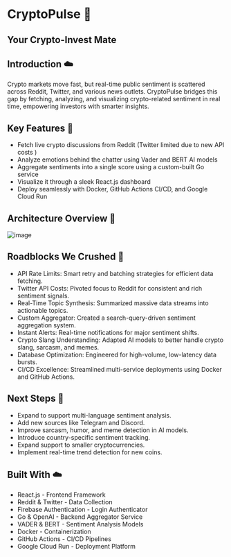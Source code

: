 # CryptoPulse 🚀
## Your Crypto-Invest Mate

## Introduction ☁️
Crypto markets move fast, but real-time public sentiment is scattered across Reddit, Twitter, and various news outlets.
CryptoPulse bridges this gap by fetching, analyzing, and visualizing crypto-related sentiment in real time, empowering investors with smarter insights.

## Key Features 💸
- Fetch live crypto discussions from Reddit (Twitter limited due to new API costs )
- Analyze emotions behind the chatter using Vader and BERT AI models 
- Aggregate sentiments into a single score using a custom-built Go service
- Visualize it through a sleek React.js dashboard 
- Deploy seamlessly with Docker, GitHub Actions CI/CD, and Google Cloud Run 



## Architecture Overview 🎨
![image](https://github.com/user-attachments/assets/9b355d98-55f1-4b3e-b823-ec027d0ed6df)

## Roadblocks We Crushed 🤖
- API Rate Limits: Smart retry and batching strategies for efficient data fetching.
- Twitter API Costs: Pivoted focus to Reddit for consistent and rich sentiment signals.
- Real-Time Topic Synthesis: Summarized massive data streams into actionable topics.
- Custom Aggregator: Created a search-query-driven sentiment aggregation system.
- Instant Alerts: Real-time notifications for major sentiment shifts.
- Crypto Slang Understanding: Adapted AI models to better handle crypto slang, sarcasm, and memes.
- Database Optimization: Engineered for high-volume, low-latency data bursts.
- CI/CD Excellence: Streamlined multi-service deployments using Docker and GitHub Actions.

## Next Steps 💸
- Expand to support multi-language sentiment analysis.
- Add new sources like Telegram and Discord.
- Improve sarcasm, humor, and meme detection in AI models.
- Introduce country-specific sentiment tracking.
- Expand support to smaller cryptocurrencies.
- Implement real-time trend detection for new coins.

## Built With ☁️
- React.js - Frontend Framework
- Reddit & Twitter - Data Collection
- Firebase Authentication - Login Authenticator 
- Go & OpenAI - Backend Aggregator Service
- VADER & BERT - Sentiment Analysis Models
- Docker - Containerization
- GitHub Actions - CI/CD Pipelines
- Google Cloud Run - Deployment Platform





